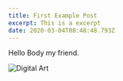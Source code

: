 ```yaml
---
title: First Example Post
excerpt: This is a excerpt
date: 2020-03-04T08:48:48.793Z
---
```

Hello Body my friend.

![Digital Art](/uploads/bildschirmfoto-2020-01-01-um-19.40.22.png "Digital Art")